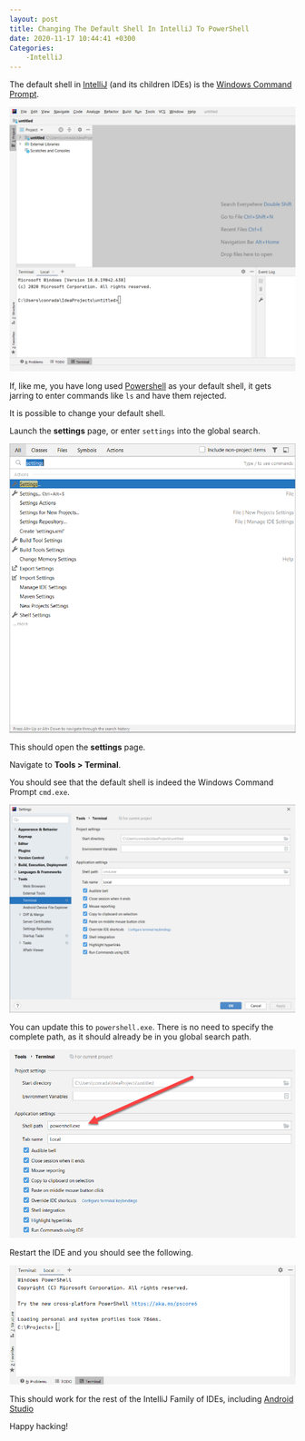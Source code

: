 ```yaml
---
layout: post
title: Changing The Default Shell In IntelliJ To PowerShell
date: 2020-11-17 10:44:41 +0300
Categories:
    -IntelliJ
---
```

The default shell in [IntelliJ](https://www.jetbrains.com/idea/) (and its children IDEs) is the [Windows Command Prompt](https://www.sciencedirect.com/topics/computer-science/window-command-shell).

![](../images/2020/11/WindowsCommand.png)

If, like me, you have long used [Powershell](https://docs.microsoft.com/en-us/powershell/scripting/overview?view=powershell-7.1) as your default shell, it gets jarring to enter commands like `ls` and have them rejected.

It is possible to change your default shell.

Launch the **settings** page, or enter `settings` into the global search.

![](../images/2020/11/SettingsSearch.png)

This should open the **settings** page.

Navigate to **Tools > Terminal**.

You should see that the default shell is indeed the Windows Command Prompt `cmd.exe`.

![](../images/2020/11/ShellSetup.png)

You can update this to `powershell.exe`. There is no need to specify the complete path, as it should already be in you global search path.

![](../images/2020/11/SettingsPowershell.png)

Restart the IDE and you should see the following.

![](../images/2020/11/UpdatedShell.png)

This should work for the rest of the IntelliJ Family of IDEs, including [Android Studio](https://developer.android.com/studio)

Happy hacking!